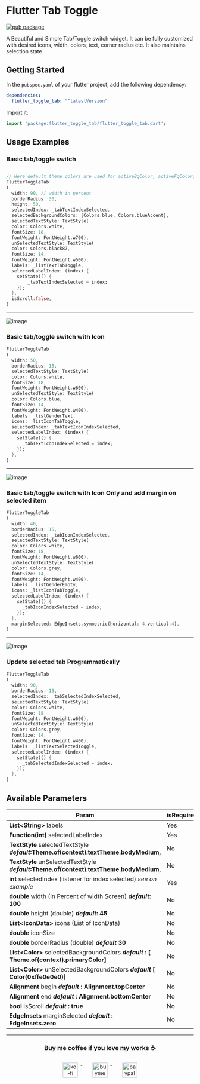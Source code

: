 # Flutter Tab Toggle

[![pub package](https://img.shields.io/pub/v/flutter_toggle_tab.svg)](https://pub.dev/packages/flutter_toggle_tab)

A Beautiful and Simple Tab/Toggle switch widget. It can be fully customized with desired icons, width, colors, text,
corner radius etc. It also maintains selection state.

## Getting Started

In the `pubspec.yaml` of your flutter project, add the following dependency:

```yaml
dependencies:
  flutter_toggle_tab: "^latestVersion"
```

Import it:

```dart
import 'package:flutter_toggle_tab/flutter_toggle_tab.dart';
```

## Usage Examples

### Basic tab/toggle switch

``` dart

// Here default theme colors are used for activeBgColor, activeFgColor, inactiveBgColor and inactiveFgColor
FlutterToggleTab
(
  width: 90, // width in percent
  borderRadius: 30,
  height: 50,
  selectedIndex: _tabTextIndexSelected,
  selectedBackgroundColors: [Colors.blue, Colors.blueAccent],
  selectedTextStyle: TextStyle(
  color: Colors.white,
  fontSize: 18,
  fontWeight: FontWeight.w700),
  unSelectedTextStyle: TextStyle(
  color: Colors.black87,
  fontSize: 14,
  fontWeight: FontWeight.w500),
  labels: _listTextTabToggle,
  selectedLabelIndex: (index) {
    setState(() {
        _tabTextIndexSelected = index;
    });
  },
  isScroll:false,
)
```

---

![image](https://github.com/ukieTux/flutter_toggle_tab/blob/master/gifs/basic.gif?raw=true)

### Basic tab/toggle switch with Icon

```dart
FlutterToggleTab
(
  width: 50,
  borderRadius: 15,
  selectedTextStyle: TextStyle(
  color: Colors.white,
  fontSize: 18,
  fontWeight: FontWeight.w600),
  unSelectedTextStyle: TextStyle(
  color: Colors.blue,
  fontSize: 14,
  fontWeight: FontWeight.w400),
  labels: _listGenderText,
  icons: _listIconTabToggle,
  selectedIndex: _tabTextIconIndexSelected,
  selectedLabelIndex: (index) {
    setState(() {
      _tabTextIconIndexSelected = index;
    });
  },
)
```

---

![image](https://user-images.githubusercontent.com/1531684/170535796-814f380d-2640-4489-8598-97f5a24398fd.png)

### Basic tab/toggle switch with Icon Only and add margin on selected item

```dart
FlutterToggleTab
(
  width: 40,
  borderRadius: 15,
  selectedIndex: _tabIconIndexSelected,
  selectedTextStyle: TextStyle(
  color: Colors.white,
  fontSize: 18,
  fontWeight: FontWeight.w600),
  unSelectedTextStyle: TextStyle(
  color: Colors.grey,
  fontSize: 14,
  fontWeight: FontWeight.w400),
  labels: _listGenderEmpty,
  icons: _listIconTabToggle,
  selectedLabelIndex: (index) {
    setState(() {
      _tabIconIndexSelected = index;
    });
  },
  marginSelected: EdgeInsets.symmetric(horizontal: 4,vertical:4),
)
```
---

![image](https://github.com/ukieTux/flutter_toggle_tab/blob/master/gifs/with_icon_only.gif?raw=true)

### Update selected tab Programmatically

```dart
FlutterToggleTab
(
  width: 90,
  borderRadius: 15,
  selectedIndex: _tabSelectedIndexSelected,
  selectedTextStyle: TextStyle(
  color: Colors.white,
  fontSize: 18,
  fontWeight: FontWeight.w600),
  unSelectedTextStyle: TextStyle(
  color: Colors.grey,
  fontSize: 14,
  fontWeight: FontWeight.w400),
  labels: _listTextSelectedToggle,
  selectedLabelIndex: (index) {
    setState(() {
      _tabSelectedIndexSelected = index;
    });
  },
)
```

## Available Parameters

| Param                                                                                       | isRequired |
|---------------------------------------------------------------------------------------------|------------|
| **List<String\>** labels                                                                    | Yes        |
| **Function(int)** selectedLabelIndex                                                        | Yes        |
| **TextStyle** selectedTextStyle ***default*:Theme.of(context).textTheme.bodyMedium,**       | No         |
| **TextStyle** unSelectedTextStyle ***default*:Theme.of(context).textTheme.bodyMedium,**     | No         |
| **int** selectedIndex (listener for index selected) *see on example*                        | Yes        |
| **double** width (in Percent of width Screen) ***default*: 100**                            | No         |
| **double** height (double) ***default*: 45**                                                | No         |
| **List<IconData\>** icons (List of IconData)                                                | No         |
| **double** iconSize                                                                         | No         |
| **double** borderRadius (double) ***default* 30**                                           | No         |
| **List<Color\>** selectedBackgroundColors ***default* : [ Theme.of(context).primaryColor]** | No         |
| **List<Color\>** unSelectedBackgroundColors ***default* [ Color(0xffe0e0e0)]**              | No         |
| **Alignment** begin ***default* : Alignment.topCenter**                                     | No         |
| **Alignment** end ***default* : Alignment.bottomCenter**                                    | No         |
| **bool** isScroll ***default* : true**                                                      | No         |
| **EdgeInsets** marginSelected ***default* : EdgeInsets.zero**                               | No         |

---
<h3 align="center">Buy me coffee if you love my works ☕️</h3>
<p align="center">
  <a href="https://ko-fi.com/ukietux" target="_blank">
    <img src="https://help.ko-fi.com/system/photos/3604/0095/9793/logo_circle.png" alt="ko-fi" style="vertical-align:top; margin:8px" height="40">
  </a>&nbsp;&nbsp;&nbsp;&nbsp;
  <a href="https://www.buymeacoffee.com/ukieTux" target="_blank">
    <img src="https://www.buymeacoffee.com/assets/img/guidelines/download-assets-sm-2.svg" alt="buymeacoffe" style="vertical-align:top; margin:8px" height="40">
  </a>&nbsp;&nbsp;&nbsp;&nbsp;
  <a href="https://paypal.me/ukieTux" target="_blank">
    <img src="https://blog.zoom.us/wp-content/uploads/2019/08/paypal.png" alt="paypal" style="vertical-align:top; margin:8px" height="40">
  </a>
</p>
<br><br>
